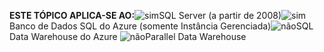 <Token>**ESTE TÓPICO APLICA-SE AO:**![sim](media/yes.png)SQL Server (a partir de 2008)![sim](media/yes.png)Banco de Dados SQL do Azure (somente Instância Gerenciada)![não](media/no.png)SQL Data Warehouse do Azure ![não](media/no.png)Parallel Data Warehouse </Token>

